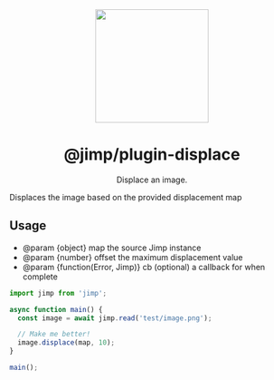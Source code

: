 <div align="center">
  <a href="https://intuit.github.io/Ignite/">
    <img width="200" height="200"
      src="https://s3.amazonaws.com/pix.iemoji.com/images/emoji/apple/ios-11/256/crayon.png">
  </a>
  <h1>@jimp/plugin-displace</h1>
  <p>Displace an image.</p>
</div>

Displaces the image based on the provided displacement map

## Usage

- @param {object} map the source Jimp instance
- @param {number} offset the maximum displacement value
- @param {function(Error, Jimp)} cb (optional) a callback for when complete

```js
import jimp from 'jimp';

async function main() {
  const image = await jimp.read('test/image.png');

  // Make me better!
  image.displace(map, 10);
}

main();
```
